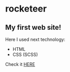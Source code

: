 # rocketeer
## My first web site!
Here I used next technology:
+ HTML
+ CSS (SCSS)

Check it [HERE](https://nikolaynar.github.io/rocketeer/)
